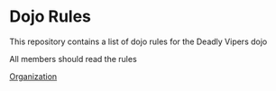 Dojo Rules
==========

This repository contains a list of dojo rules for the Deadly Vipers dojo

All members should read the rules

[Organization]("https://github.com/deadlyvipers")
